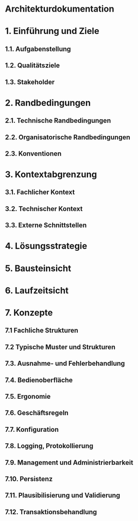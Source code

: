 # Architekturdokumentation

# 1. Einführung und Ziele

## 1.1. Aufgabenstellung
## 1.2. Qualitätsziele
## 1.3. Stakeholder


# 2. Randbedingungen

## 2.1. Technische Randbedingungen
## 2.2. Organisatorische Randbedingungen
## 2.3. Konventionen

# 3. Kontextabgrenzung

## 3.1. Fachlicher Kontext
## 3.2. Technischer Kontext
## 3.3. Externe Schnittstellen

# 4. Lösungsstrategie

# 5. Bausteinsicht

# 6. Laufzeitsicht

# 7. Konzepte
## 7.1 Fachliche Strukturen
## 7.2 Typische Muster und Strukturen
## 7.3. Ausnahme- und Fehlerbehandlung
## 7.4. Bedienoberfläche
## 7.5. Ergonomie
## 7.6. Geschäftsregeln
## 7.7. Konfiguration
## 7.8. Logging, Protokollierung
## 7.9. Management und Administrierbarkeit
## 7.10. Persistenz
## 7.11. Plausibilisierung und Validierung
## 7.12. Transaktionsbehandlung